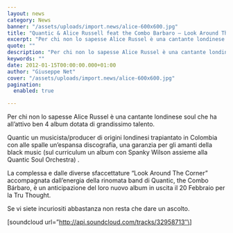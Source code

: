 ```yaml
---
layout: news
category: News
banner: "/assets/uploads/import.news/alice-600x600.jpg"
title: "Quantic & Alice Russell feat the Combo Barbaro – Look Around The Corner"
excerpt: "Per chi non lo sapesse Alice Russel è una cantante londinese soul che ha all’attivo ben 4 album dotata di grandissimo talento. Quantic un musicista/producer di origini londinesi trapiantato in Colombia con alle spalle un’espansa discografia, una garanzia per gli amanti della black music (sul curriculum un album con Spanky Wilson assieme alla Quantic Soul Orchestra) [&hellip"
quote: ""
description: "Per chi non lo sapesse Alice Russel è una cantante londinese soul che ha all’attivo ben 4 album dotata di grandissimo talento. Quantic un musicista/producer di origini londinesi trapiantato in Colombia con alle spalle un’espansa discografia, una garanzia per gli amanti della black music (sul curriculum un album con Spanky Wilson assieme alla Quantic Soul Orchestra) [&hellip"
keywords: ""
date: 2012-01-15T00:00:00.000+01:00
author: "Giuseppe Net"
cover: "/assets/uploads/import.news/alice-600x600.jpg"
pagination:
  enabled: true

---
```


Per chi non lo sapesse Alice Russel è una cantante londinese soul che ha all’attivo ben 4 album dotata di grandissimo talento.

Quantic un musicista/producer di origini londinesi trapiantato in Colombia con alle spalle un’espansa discografia, una garanzia per gli amanti della black music (sul curriculum un album con Spanky Wilson assieme alla Quantic Soul Orchestra) .

La complessa e dalle diverse sfaccettature “Look Around The Corner” accompagnata dall’energia della rinomata band di Quantic, the Combo Bárbaro, è un anticipazione del loro nuovo album in uscita il 20 Febbraio per la Tru Thought.

Se vi siete incuriositi abbastanza non resta che dare un ascolto.

\[soundcloud url=”http://api.soundcloud.com/tracks/32958713″\]
